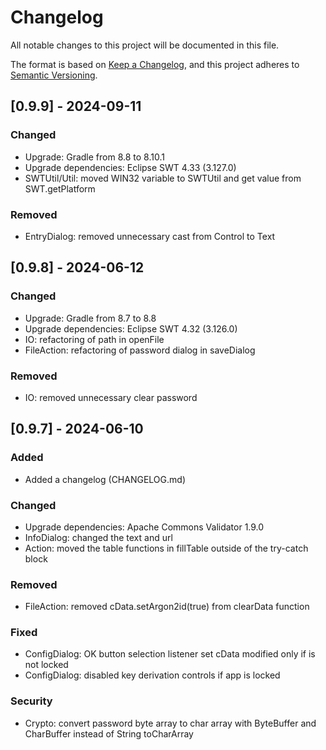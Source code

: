 # Changelog

All notable changes to this project will be documented in this file.

The format is based on [Keep a Changelog](https://keepachangelog.com/en/1.1.0/),
and this project adheres to [Semantic Versioning](https://semver.org/spec/v2.0.0.html).

## [0.9.9] - 2024-09-11

### Changed

- Upgrade: Gradle from 8.8 to 8.10.1
- Upgrade dependencies: Eclipse SWT 4.33 (3.127.0)
- SWTUtil/Util: moved WIN32 variable to SWTUtil and get value from SWT.getPlatform

### Removed

- EntryDialog: removed unnecessary cast from Control to Text

## [0.9.8] - 2024-06-12

### Changed

- Upgrade: Gradle from 8.7 to 8.8
- Upgrade dependencies: Eclipse SWT 4.32 (3.126.0)
- IO: refactoring of path in openFile
- FileAction: refactoring of password dialog in saveDialog

### Removed

- IO: removed unnecessary clear password

## [0.9.7] - 2024-06-10

### Added

- Added a changelog (CHANGELOG.md)

### Changed

- Upgrade dependencies: Apache Commons Validator 1.9.0
- InfoDialog: changed the text and url
- Action: moved the table functions in fillTable outside of the try-catch block

### Removed

- FileAction: removed cData.setArgon2id(true) from clearData function

### Fixed

- ConfigDialog: OK button selection listener set cData modified only if is not locked
- ConfigDialog: disabled key derivation controls if app is locked

### Security

- Crypto: convert password byte array to char array with ByteBuffer and CharBuffеr instead of String toCharArray
